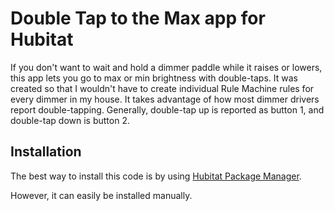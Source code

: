 # Double Tap to the Max app for Hubitat
If you don't want to wait and hold a dimmer paddle while it raises or lowers, this app lets you go to max or min brightness with double-taps.  It was created so that I wouldn't have to create individual Rule Machine rules for every dimmer in my house.  It takes advantage of how most dimmer drivers report double-tapping.  Generally, double-tap up is reported as button 1, and double-tap down is button 2.

## Installation

The best way to install this code is by using [Hubitat Package Manager](https://community.hubitat.com/t/beta-hubitat-package-manager).

However, it can easily be installed manually.

